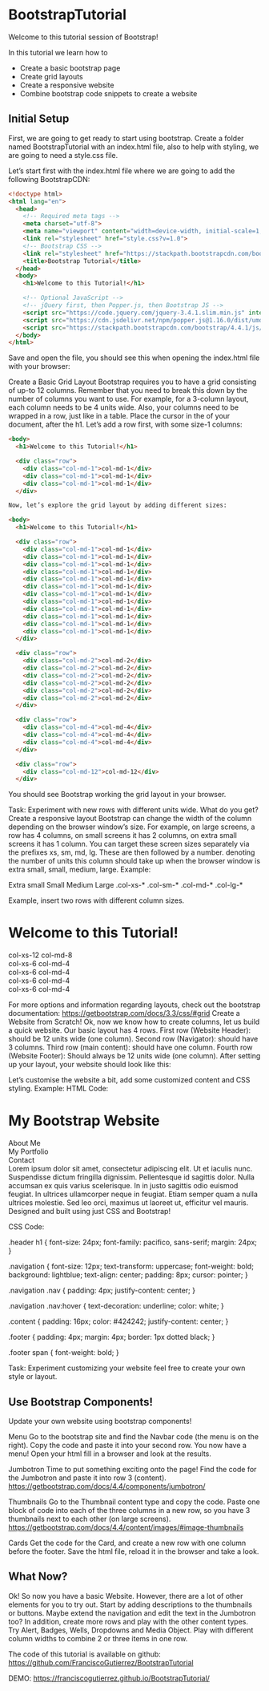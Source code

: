 # BootstrapTutorial

Welcome to this tutorial session of Bootstrap!

In this tutorial we learn how to
 - Create a basic bootstrap page
 - Create grid layouts
 - Create a responsive website
 - Combine bootstrap code snippets to create a website

## Initial Setup
First, we are going to get ready to start using bootstrap. Create a folder named BootstrapTutorial with an index.html file, also to help with styling, we are going to need a style.css file.

Let’s start first with the index.html file where we are going to add the following BootstrapCDN:

```HTML
<!doctype html>
<html lang="en">
  <head>
    <!-- Required meta tags -->
    <meta charset="utf-8">
    <meta name="viewport" content="width=device-width, initial-scale=1, shrink-to-fit=no">
    <link rel="stylesheet" href="style.css?v=1.0">
    <!-- Bootstrap CSS -->
    <link rel="stylesheet" href="https://stackpath.bootstrapcdn.com/bootstrap/4.4.1/css/bootstrap.min.css" integrity="sha384-Vkoo8x4CGsO3+Hhxv8T/Q5PaXtkKtu6ug5TOeNV6gBiFeWPGFN9MuhOf23Q9Ifjh" crossorigin="anonymous">
    <title>Bootstrap Tutorial</title>
  </head>
  <body>
    <h1>Welcome to this Tutorial!</h1>

    <!-- Optional JavaScript -->
    <!-- jQuery first, then Popper.js, then Bootstrap JS -->
    <script src="https://code.jquery.com/jquery-3.4.1.slim.min.js" integrity="sha384-J6qa4849blE2+poT4WnyKhv5vZF5SrPo0iEjwBvKU7imGFAV0wwj1yYfoRSJoZ+n" crossorigin="anonymous"></script>
    <script src="https://cdn.jsdelivr.net/npm/popper.js@1.16.0/dist/umd/popper.min.js" integrity="sha384-Q6E9RHvbIyZFJoft+2mJbHaEWldlvI9IOYy5n3zV9zzTtmI3UksdQRVvoxMfooAo" crossorigin="anonymous"></script>
    <script src="https://stackpath.bootstrapcdn.com/bootstrap/4.4.1/js/bootstrap.min.js" integrity="sha384-wfSDF2E50Y2D1uUdj0O3uMBJnjuUD4Ih7YwaYd1iqfktj0Uod8GCExl3Og8ifwB6" crossorigin="anonymous"></script>
  </body>
</html>
```

Save and open the file, you should see this when opening the index.html file with your browser:

Create a Basic Grid Layout
Bootstrap requires you to have a grid consisting of up-to 12 columns. Remember that you need to break this down by the number of columns you want to use. For example, for a 3-column layout, each column needs to be 4 units wide. Also, your columns need to be wrapped in a row, just like in a table.
Place the cursor in the <body> of your document, after the h1. Let’s add a row first, with some size-1 columns:

```HTML
<body>
  <h1>Welcome to this Tutorial!</h1>

  <div class="row">
    <div class="col-md-1">col-md-1</div>
    <div class="col-md-1">col-md-1</div>
    <div class="col-md-1">col-md-1</div>
  </div>

Now, let’s explore the grid layout by adding different sizes:

<body>
  <h1>Welcome to this Tutorial!</h1>

  <div class="row">
    <div class="col-md-1">col-md-1</div>
    <div class="col-md-1">col-md-1</div>
    <div class="col-md-1">col-md-1</div>
    <div class="col-md-1">col-md-1</div>
    <div class="col-md-1">col-md-1</div>
    <div class="col-md-1">col-md-1</div>
    <div class="col-md-1">col-md-1</div>
    <div class="col-md-1">col-md-1</div>
    <div class="col-md-1">col-md-1</div>
    <div class="col-md-1">col-md-1</div>
    <div class="col-md-1">col-md-1</div>
    <div class="col-md-1">col-md-1</div>
  </div>

  <div class="row">
    <div class="col-md-2">col-md-2</div>
    <div class="col-md-2">col-md-2</div>
    <div class="col-md-2">col-md-2</div>
    <div class="col-md-2">col-md-2</div>
    <div class="col-md-2">col-md-2</div>
    <div class="col-md-2">col-md-2</div>
  </div>

  <div class="row">
    <div class="col-md-4">col-md-4</div>
    <div class="col-md-4">col-md-4</div>
    <div class="col-md-4">col-md-4</div>
  </div>

  <div class="row">
    <div class="col-md-12">col-md-12</div>
  </div>
```
You should see Bootstrap working the grid layout in your browser.

Task:
Experiment with new rows with different units wide. What do you get?
Create a responsive layout
Bootstrap can change the width of the column depending on the browser window’s size. For example, on large screens, a row has 4 columns, on small screens it has 2 columns, on extra small screens it has 1 column.
You can target these screen sizes separately via the prefixes xs, sm, md, lg. These are then followed by a number. denoting the number of units this column should take up when the browser window is extra small, small, medium, large. Example:
 
Extra small
Small
Medium
Large
.col-xs-*
.col-sm-*
.col-md-*
.col-lg-*

Example, insert two rows with different column sizes.

<body>
  <h1>Welcome to this Tutorial!</h1>

  <div class="row">
    <div class="col-xs-12 col-md-8">col-xs-12 col-md-8</div>
    <div class="col-xs-6 col-md-4">col-xs-6 col-md-4</div>
  </div>

  <div class="row">
    <div class="col-xs-6 col-md-4">col-xs-6 col-md-4</div>
    <div class="col-xs-6 col-md-4">col-xs-6 col-md-4</div>
    <div class="col-xs-6 col-md-4">col-xs-6 col-md-4</div>
  </div>


For more options and information regarding layouts, check out the bootstrap documentation:
https://getbootstrap.com/docs/3.3/css/#grid
Create a Website from Scratch!
Ok, now we know how to create columns, let us build a quick website. Our basic layout has 4 rows.
First row (Website Header): should be 12 units wide (one column).
Second row (Navigator): should have 3 columns. 
Third row (main content): should have one column.
Fourth row (Website Footer): Should always be 12 units wide (one column).
After setting up your layout, your website should look like this:

Let’s customise the website a bit, add some customized content and CSS styling.
Example:
HTML Code:

<!doctype html>
<html lang="en">
<head>
  <!-- Required meta tags -->
  <meta charset="utf-8">
  <meta name="viewport" content="width=device-width, initial-scale=1, shrink-to-fit=no">
  <link rel="stylesheet" href="style.css?v=1.0">
  <!-- Bootstrap CSS -->
  <link rel="stylesheet" href="https://stackpath.bootstrapcdn.com/bootstrap/4.4.1/css/bootstrap.min.css" integrity="sha384-Vkoo8x4CGsO3+Hhxv8T/Q5PaXtkKtu6ug5TOeNV6gBiFeWPGFN9MuhOf23Q9Ifjh" crossorigin="anonymous">
  <title>Bootstrap Tutorial</title>
</head>
<body>
  <div class="row">
    <div class="header col-xs-12 col-md-8">
      <h1>My Bootstrap Website</h1>
    </div>
  </div>

  <div class="row navigation">
    <div class="nav col-xs-6 col-md-4">About Me</div>
    <div class="nav col-xs-6 col-md-4">My Portfolio</div>
    <div class="nav col-xs-6 col-md-4">Contact</div>
  </div>

  <div class="row content">
    <div class="col-xs-12 col-md-8">Lorem ipsum dolor sit amet, consectetur adipiscing elit. Ut et iaculis nunc. Suspendisse dictum fringilla dignissim. Pellentesque id sagittis dolor. Nulla accumsan ex quis varius scelerisque. In in justo sagittis odio euismod feugiat. In ultrices ullamcorper neque in feugiat. Etiam semper quam a nulla ultrices molestie. Sed leo orci, maximus ut laoreet ut, efficitur vel mauris.</div>
  </div>

  <div class="row footer">
    <div class="col-xs-12 col-md-8">Designed and built using just <span>CSS</span> and <span>Bootstrap!</span></div>
  </div>



  <!-- Optional JavaScript -->
  <!-- jQuery first, then Popper.js, then Bootstrap JS -->
  <script src="https://code.jquery.com/jquery-3.4.1.slim.min.js" integrity="sha384-J6qa4849blE2+poT4WnyKhv5vZF5SrPo0iEjwBvKU7imGFAV0wwj1yYfoRSJoZ+n" crossorigin="anonymous"></script>
  <script src="https://cdn.jsdelivr.net/npm/popper.js@1.16.0/dist/umd/popper.min.js" integrity="sha384-Q6E9RHvbIyZFJoft+2mJbHaEWldlvI9IOYy5n3zV9zzTtmI3UksdQRVvoxMfooAo" crossorigin="anonymous"></script>
  <script src="https://stackpath.bootstrapcdn.com/bootstrap/4.4.1/js/bootstrap.min.js" integrity="sha384-wfSDF2E50Y2D1uUdj0O3uMBJnjuUD4Ih7YwaYd1iqfktj0Uod8GCExl3Og8ifwB6" crossorigin="anonymous"></script>
</body>
</html>

CSS Code:

.header h1 {
  font-size: 24px;
  font-family: pacifico, sans-serif;
  margin: 24px;
}

.navigation {
  font-size: 12px;
  text-transform: uppercase;
  font-weight: bold;
  background: lightblue;
  text-align: center;
  padding: 8px;
  cursor: pointer;
}

.navigation .nav {
  padding: 4px;
  justify-content: center;
}

.navigation .nav:hover {
  text-decoration: underline;
  color: white;
}

.content {
  padding: 16px;
  color: #424242;
  justify-content: center;
}

.footer {
  padding: 4px;
  margin: 4px;
  border: 1px dotted black;
}

.footer span {
  font-weight: bold;
}

Task:
Experiment customizing your website feel free to create your own style or layout.


## Use Bootstrap Components!
Update your own website using bootstrap components!

Menu
Go to the bootstrap site and find the Navbar code (the menu is on the right). Copy the code and paste it into your second row. You now have a menu!  Open your html fill in a browser and look at the results.

Jumbotron
Time to put something exciting onto the page! Find the code for the Jumbotron and paste it into row 3 (content). 
https://getbootstrap.com/docs/4.4/components/jumbotron/

Thumbnails
Go to the Thumbnail content type and copy the code. Paste one block of code into each of the three columns in a new row, so you have 3 thumbnails next to each other (on large screens).
https://getbootstrap.com/docs/4.4/content/images/#image-thumbnails

Cards
Get the code for the Card, and create a new row with one column before the footer. Save the html file, reload it in the browser and take a look.


## What Now?
Ok! So now you have a basic Website. However, there are a lot of other elements for you to try out. Start by adding descriptions to the thumbnails or buttons. Maybe extend the navigation and edit the text in the Jumbotron too?
In addition, create more rows and play with the other content types. Try Alert, Badges, Wells, Dropdowns and Media Object. Play with different column widths to combine 2 or three items in one row.

The code of this tutorial is available on github:
https://github.com/FranciscoGutierrez/BootstrapTutorial

DEMO:
https://franciscogutierrez.github.io/BootstrapTutorial/




